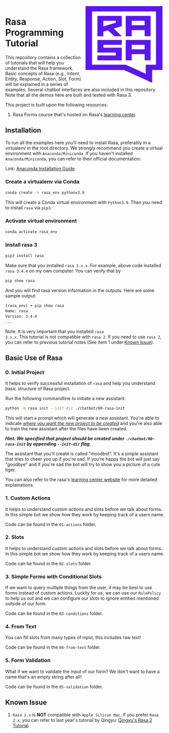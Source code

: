 <img src="square-logo.svg" width=255 height=255 align="right">

#  Rasa Programming Tutorial

This repository contains a collection of tutorials that will help you understand the Rasa framework. Basic concepts of Rasa (e.g., Intent, Entity, Response, Action, Slot, Form) will be explained in a series of examples. Several chatbot interfaces are also included in this repository. Note that all the demos here are built and tested with Rasa 3. 


This project is built upon the following resources:

1. Rasa Forms course that's hosted on Rasa's [learning center](https://learning.rasa.com/).


## Installation 

To run all the examples here you'll need to install Rasa, preferably in a virtualenv in the root directory. We strongly recommand you create a virtual environment with <code>Anaconda/Miniconda</code>. If you haven't installed <code>Anaconda/Miniconda</code>, you can refer to their official documentation:

Link: [Anaconda Installation Guide](https://conda.io/projects/conda/en/latest/user-guide/install/index.html#)




### Create a virtualenv via Conda
```bash
conda create -n rasa_env python=3.9
```
This will create a Conda virtual environment with <code>Python3.9</code>. Then you need to install <code>rasa</code> via <code>pip3</code>.

### Activate virtual environment
```bash
conda activate rasa_env
```
### Install rasa 3
```bash
pip3 install rasa
```
Make sure that you installed <code>rasa 3.x.x</code>. For example, above code installed <code>rasa 3.4.4</code> on my own computer. You can verify that by 
```bash
pip show rasa
```
And you will find rasa version information in the outputs. Here are some sample output:
```bash
(rasa_env) ➜ pip show rasa          
Name: rasa
Version: 3.4.4
...
```

Note: It is very important that you installed <code>rasa 3.x.x</code>. This tutorial is not compatible with <code>rasa 2</code>. If you need to use <code>rasa 2</code>, you can refer to previous tutorial notes (See item 1 under [Known Issue](#known-issue)).

## Basic Use of Rasa

### 0. Initial Project
It helps to verify successful installation of `rasa` and help you understand basic structure of Rasa project.

Run the following commandline to initiate a new assistant:
```bash
python -m rasa init --init-dir ./chatbot/00-rasa-init
```
This will start a prompt which will generate a new assistant. You're able to indicate <u>*where you want the new project to be created*</u> and you're also able to train the new assistant after the files have been created.

***Hint: We specified that project should be created under `./chatbot/00-rasa-init` by appending `--init-dir` flag.***

The assistant that you'll create is called "moodbot". It's a simple assistant that tries to cheer you up if you're sad. If you're happy the bot will just say "goodbye" and if you're sad the bot will try to show you a picture of a cute tiger.

You can also refer to the rasa's [learning center website](https://learning.rasa.com/conversational-ai-with-rasa/creating-a-new-assistant/#code) for more detailed explainations. 

### 1. Custom Actions

It helps to understand custom actions and slots before we talk about forms. In this simple bot we show how they work by keeping track of a users name. 

Code can be found in the `01-actions` folder.

### 2. Slots 

It helps to understand custom actions and slots before we talk about forms. In this simple bot we show how they work by keeping track of a users name. 

Code can be found in the `02-slots` folder.

### 3. Simple Forms with Conditional Slots

If we want to query multiple things from the user, it may be best to use forms instead of custom actions. Luckily for us, we can use our `RulePolicy` to help us out and we can configure our slots to ignore entities mentioned outside of our form.

Code can be found in the `03-conditions` folder. 

### 4. From Text

You can fill slots from many types of input, this includes raw text! 

Code can be found in the `04-from-text` folder.

### 5. Form Validation 

What if we want to validate the input of our form? We don't want to have a name that's an empty string after all! 

Code can be found in the `05-validation` folder.


## Known Issue

1. <code>Rasa 2.x</code> is **NOT** compatible with <code>Apple Silicon Mac</code>. If you prefer <code>Rasa 2.x</code>, you can refer to last year's tutorial by Qingyu: [Qingyu's Rasa 2 Tutorial](https://github.com/QingyuGuo/rasa-2.5-tutorial).
